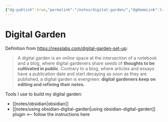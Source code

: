 ```yaml
---
{"dg-publish":true,"permalink":"/notes/digital-garden/","dgHomeLink":true,"dgPassFrontmatter":false}
---
```


# Digital Garden

Definition from <https://nesslabs.com/digital-garden-set-up>:

> A digital garden is an online space at the intersection of a notebook and a blog, where digital gardeners share seeds of **thoughts to be cultivated in public**. Contrary to a blog, where articles and essays have a publication date and start decaying as soon as they are published, a digital garden is evergreen: **digital gardeners keep on editing and refining their notes.**


Tools I use to build my digital garden:

- [[notes/obsidian|obsidian]]
- [[notes/using obsidian-digital-garden|using obsidian-digital-garden]] plugin <-- follow the instructions here

